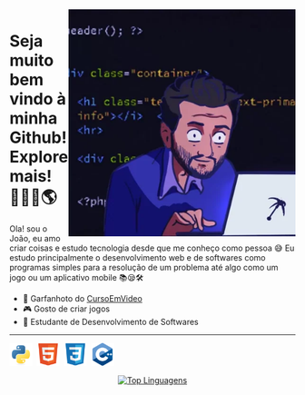 <img src = "banner.gif" width = "400px" align = "right">


 # Seja muito bem vindo à minha Github! Explore mais! 🧙‍♂️🎇🌎


Ola! sou o João, eu amo criar coisas e estudo tecnologia desde que me conheço como pessoa 😅
Eu estudo principalmente o desenvolvimento web e de softwares como programas simples para a resolução de um problema até algo como um jogo ou um aplicativo mobile 📚😪🛠

- 🦗 Garfanhoto do [CursoEmVideo](https://www.cursoemvideo.com/)
- 🎮 Gosto de criar jogos
- 🤕 Estudante de Desenvolvimento de Softwares

---
<!--https://github.com/devicons/devicon/tree/master/icons-->
<div>
 
  <img src="https://github.com/devicons/devicon/blob/master/icons/python/python-original.svg" title="Python" alt="Python" width="40" height="40"/>&nbsp;
  <img src="https://github.com/devicons/devicon/blob/master/icons/html5/html5-original.svg" title="HTML5" alt="HTML" width="40" height="40"/>&nbsp;
  <img src="https://github.com/devicons/devicon/blob/master/icons/css3/css3-original.svg" title="CSS3" alt="CSS3" width="40" height="40"/>&nbsp;
  <img src="https://github.com/devicons/devicon/blob/master/icons/cplusplus/cplusplus-original.svg" title="Cpp" alt="Cpp" width="40" height="40"/>&nbsp;
          
</div>

<!--https://github.com/anuraghazra/github-readme-stats?tab=readme-ov-file#themes-->
<div align=center>
 
[![Top Linguagens](https://github-readme-stats.vercel.app/api/top-langs/?username=fjoao9744&layout=compact&theme=highcontrast&hide_border=true&bg_color=00000000&title_color=white&locale=pt-br&langs_count=10)](https://github.com/anuraghazra/github-readme-stats) 

</div>
